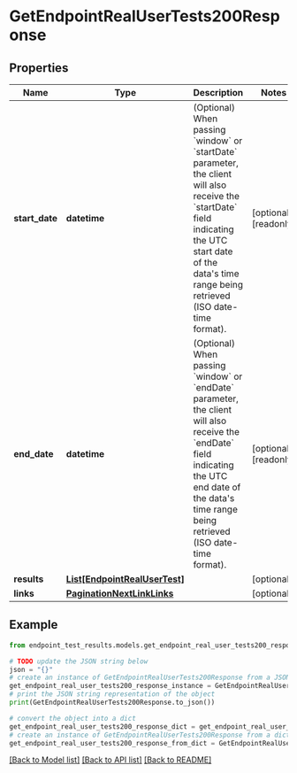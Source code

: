 # GetEndpointRealUserTests200Response


## Properties

Name | Type | Description | Notes
------------ | ------------- | ------------- | -------------
**start_date** | **datetime** | (Optional) When passing &#x60;window&#x60; or &#x60;startDate&#x60; parameter,  the client will also receive the &#x60;startDate&#x60; field indicating the UTC start date of the data&#39;s time range being retrieved  (ISO date-time format). | [optional] [readonly] 
**end_date** | **datetime** | (Optional) When passing &#x60;window&#x60; or &#x60;endDate&#x60; parameter,  the client will also receive the &#x60;endDate&#x60; field indicating the UTC end date of the data&#39;s time range being retrieved  (ISO date-time format). | [optional] [readonly] 
**results** | [**List[EndpointRealUserTest]**](EndpointRealUserTest.md) |  | [optional] 
**links** | [**PaginationNextLinkLinks**](PaginationNextLinkLinks.md) |  | [optional] 

## Example

```python
from endpoint_test_results.models.get_endpoint_real_user_tests200_response import GetEndpointRealUserTests200Response

# TODO update the JSON string below
json = "{}"
# create an instance of GetEndpointRealUserTests200Response from a JSON string
get_endpoint_real_user_tests200_response_instance = GetEndpointRealUserTests200Response.from_json(json)
# print the JSON string representation of the object
print(GetEndpointRealUserTests200Response.to_json())

# convert the object into a dict
get_endpoint_real_user_tests200_response_dict = get_endpoint_real_user_tests200_response_instance.to_dict()
# create an instance of GetEndpointRealUserTests200Response from a dict
get_endpoint_real_user_tests200_response_from_dict = GetEndpointRealUserTests200Response.from_dict(get_endpoint_real_user_tests200_response_dict)
```
[[Back to Model list]](../README.md#documentation-for-models) [[Back to API list]](../README.md#documentation-for-api-endpoints) [[Back to README]](../README.md)


